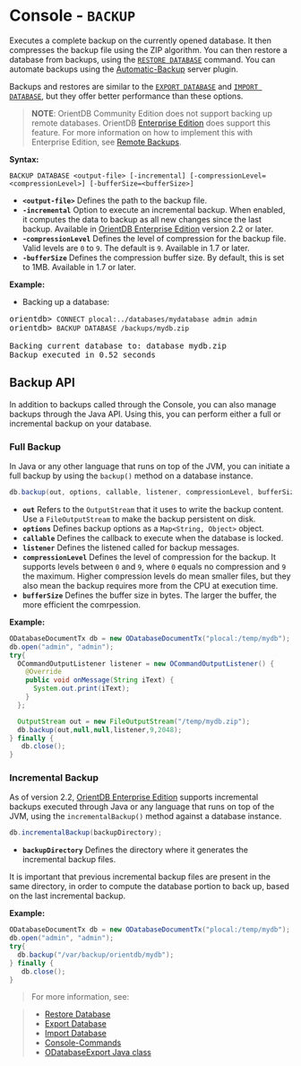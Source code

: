 <!-- proofread 2015-01-05 SAM -->

# Console - `BACKUP`

Executes a complete backup on the currently opened database. It then compresses the backup file using the ZIP algorithm. You can then restore a database from backups, using the [`RESTORE DATABASE`](Console-Command-Restore.md) command. You can automate backups using the [Automatic-Backup](Automatic-Backup.md) server plugin.

Backups and restores are similar to the [`EXPORT DATABASE`](Console-Command-Export.md) and [`IMPORT DATABASE`](Console-Command-Import.md), but they offer better performance than these options.  

>**NOTE**: OrientDB Community Edition does not support backing up remote databases.  OrientDB [Enterprise Edition](http://www.orientechnologies.com/orientdb-enterprise/) does support this feature.  For more information on how to implement this with Enterprise Edition, see [Remote Backups](http://www.orientechnologies.com/enterprise/last/servermanagement.html).

**Syntax:**

```
BACKUP DATABASE <output-file> [-incremental] [-compressionLevel=<compressionLevel>] [-bufferSize=<bufferSize>]
```

- **`<output-file>`** Defines the path to the backup file.
- **`-incremental`** Option to execute an incremental backup.  When enabled, it computes the data to backup as all new changes since the last backup. Available in [OrientDB Enterprise Edition](Enterprise-Edition.md) version 2.2 or later.
- **-`compressionLevel`** Defines the level of compression for the backup file.  Valid levels are `0` to `9`.  The default is `9`.  Available in 1.7 or later.
- **`-bufferSize`** Defines the compression buffer size.  By default, this is set to 1MB.  Available in 1.7 or later.

**Example:**

- Backing up a database:

<pre>
orientdb> <code class="lang-sql userinput">CONNECT plocal:../databases/mydatabase admin admin</code>
orientdb> <code class="lang-sql userinput">BACKUP DATABASE /backups/mydb.zip</code>

Backing current database to: database mydb.zip
Backup executed in 0.52 seconds
</pre>

## Backup API

In addition to backups called through the Console, you can also manage backups through the Java API. Using this, you can perform either a full or incremental backup on your database.

### Full Backup

In Java or any other language that runs on top of the JVM, you can initiate a full backup by using the `backup()` method on a database instance.

```java
db.backup(out, options, callable, listener, compressionLevel, bufferSize);
```

- **`out`** Refers to the `OutputStream` that it uses to write the backup content.  Use a `FileOutputStream` to make the backup persistent on disk.
- **`options`** Defines backup options as a `Map<String, Object>` object.
- **`callable`** Defines the callback to execute when the database is locked.
- **`listener`** Defines the listened called for backup messages.
- **`compressionLevel`** Defines the level of compression for the backup.  It supports levels between `0` and `9`, where `0` equals no compression and `9` the maximum.  Higher compression levels do mean smaller files, but they also mean the backup requires more from the CPU at execution time.
- **`bufferSize`** Defines the buffer size in bytes.  The larger the buffer, the more efficient the comrpession.

**Example:**

```java
ODatabaseDocumentTx db = new ODatabaseDocumentTx("plocal:/temp/mydb");
db.open("admin", "admin");
try{
  OCommandOutputListener listener = new OCommandOutputListener() {
    @Override
    public void onMessage(String iText) {
      System.out.print(iText);
    }
  };

  OutputStream out = new FileOutputStream("/temp/mydb.zip");
  db.backup(out,null,null,listener,9,2048);
} finally {
   db.close();
}
```

### Incremental Backup

As of version 2.2, [OrientDB Enterprise Edition](Enterprise-Edition.md) supports incremental backups executed through Java or any language that runs on top of the JVM, using the `incrementalBackup()` method against a database instance.

```java
db.incrementalBackup(backupDirectory);
```

- **`backupDirectory`** Defines the directory where it generates the incremental backup files.  

It is important that previous incremental backup files are present in the same directory, in order to compute the database portion to back up, based on the last incremental backup.

**Example:**

```java
ODatabaseDocumentTx db = new ODatabaseDocumentTx("plocal:/temp/mydb");
db.open("admin", "admin");
try{
  db.backup("/var/backup/orientdb/mydb");
} finally {
   db.close();
}
```

>For more information, see:

> - [Restore Database](Console-Command-Restore.md)
> - [Export Database](Console-Command-Export.md)
> - [Import Database](Console-Command-Import.md)
> - [Console-Commands](Console-Commands.md)
> - [ODatabaseExport Java class](https://github.com/orientechnologies/orientdb/blob/master/core/src/main/java/com/orientechnologies/orient/core/db/tool/ODatabaseExport.java)
